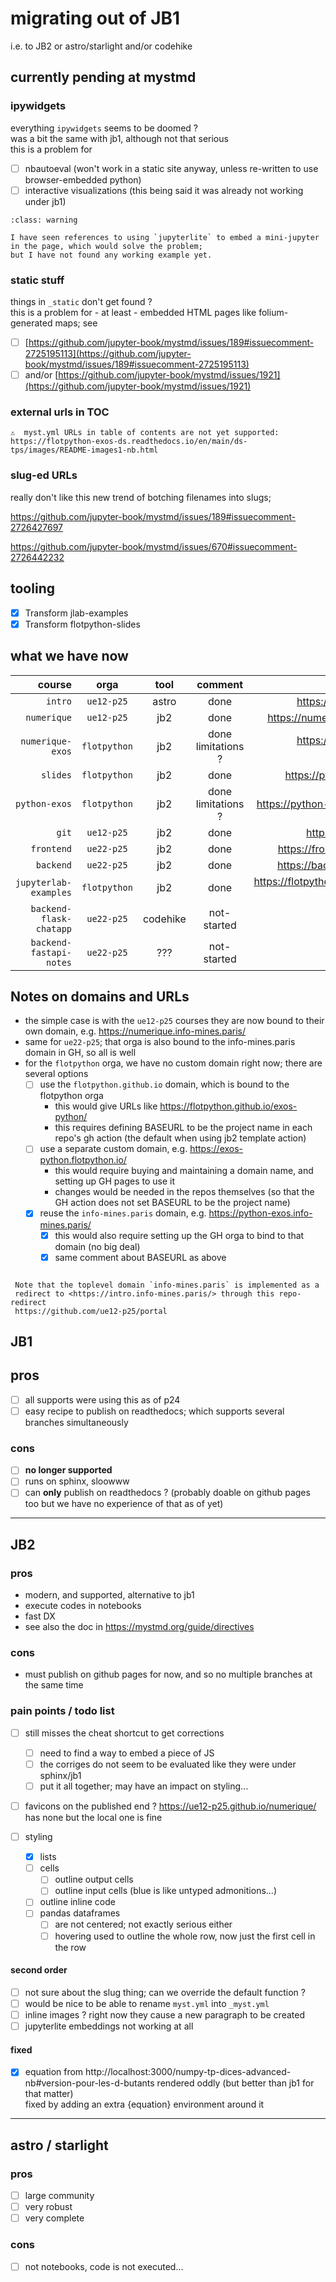 # migrating out of JB1

i.e. to JB2 or astro/starlight and/or codehike

## currently pending at mystmd

### ipywidgets

everything `ipywidgets` seems to be doomed ?  
was a bit the same with jb1, although not that serious  
this is a problem for

- [ ] nbautoeval (won't work in a static site anyway, unless re-written to use browser-embedded python)
- [ ] interactive visualizations (this being said it was already not working under jb1)

```{admonition}  need to dig more
:class: warning

I have seen references to using `jupyterlite` to embed a mini-jupyter in the page, which would solve the problem; 
but I have not found any working example yet.
```

### static stuff

things in `_static` don't get found ?  
this is a problem for - at least - embedded HTML pages like folium-generated maps; see

- [ ] [https://github.com/jupyter-book/mystmd/issues/189#issuecomment-2725195113](https://github.com/jupyter-book/mystmd/issues/189#issuecomment-2725195113)
- [ ] and/or [https://github.com/jupyter-book/mystmd/issues/1921](https://github.com/jupyter-book/mystmd/issues/1921)

### external urls in TOC

```
⚠️  myst.yml URLs in table of contents are not yet supported:
https://flotpython-exos-ds.readthedocs.io/en/main/ds-tps/images/README-images1-nb.html
```

### slug-ed URLs

really don't like this new trend of botching filenames into slugs;

https://github.com/jupyter-book/mystmd/issues/189#issuecomment-2726427697

https://github.com/jupyter-book/mystmd/issues/670#issuecomment-2726442232

## tooling

- [x] Transform jlab-examples
- [x] Transform flotpython-slides

## what we have now

<style>
  .todo {
    background-color: #ffdddd;
    border-left: 6px solid #f44336;
    margin-bottom: 15px;
    padding: 10px 15px;
  }
</style>

|                  course |     orga     |   tool   |         comment         | URL                                               |
|------------------------:|:------------:|:--------:|:-----------------------:|--------------------------------------------------:|
|                 `intro` |  `ue12-p25`  |  astro   |          done           | https://intro.info-mines.paris/                   |
|             `numerique` |  `ue12-p25`  |   jb2    |          done           | https://numerique.info-mines.paris/               |
|        `numerique-exos` | `flotpython` |   jb2    | done <br> limitations ? | https://numerique-exos.info-mines.paris/          |
|                `slides` | `flotpython` |   jb2    |          done           | https://python.info-mines.paris/                  |
|           `python-exos` | `flotpython` |   jb2    |  done<br> limitations ? | https://python-exos.info-mines.paris/             |
|                   `git` |  `ue12-p25`  |   jb2    |          done           | https://git.info-mines.paris/                     |
|              `frontend` |  `ue22-p25`  |   jb2    |          done           | https://frontend.info-mines.paris/                |
|               `backend` |  `ue22-p25`  |   jb2    |          done           | https://backend.info-mines.paris/                 |
|   `jupyterlab-examples` | `flotpython` |   jb2    |          done           | https://flotpython.github.io/jupyterlab-examples/ |
| `backend-flask-chatapp` |  `ue22-p25`  | codehike |       not-started       | ...                                               |
| `backend-fastapi-notes` |  `ue22-p25`  |   ???    |       not-started       | ...                                               |

## Notes on domains and URLs

- the simple case is with the `ue12-p25` courses
  they are now bound to their own domain, e.g. <https://numerique.info-mines.paris/>
- same for `ue22-p25`; that orga is also bound to the info-mines.paris domain in GH, so all is well
- for the `flotpython` orga, we have no custom domain right now; there are several options
  - [ ] use the `flotpython.github.io` domain, which is bound to the flotpython orga  
    - this would give URLs like <https://flotpython.github.io/exos-python/>
    - this requires defining BASEURL to be the project name in each repo's gh action (the default when using jb2 template action)
  - [ ] use a separate custom domain, e.g. <https://exos-python.flotpython.io/>  
    - this would require buying and maintaining a domain name, and setting up GH pages to use it
    - changes would be needed in the repos themselves (so that the GH action does not set BASEURL to be the project name)
  - [x] reuse the `info-mines.paris` domain, e.g. <https://python-exos.info-mines.paris/>  
    - [x] this would also require setting up the GH orga to bind to that domain (no big deal)
    - [x] same comment about BASEURL as above

```{admonition} apex domain

 Note that the toplevel domain `info-mines.paris` is implemented as a
 redirect to <https://intro.info-mines.paris/> through this repo-redirect
 https://github.com/ue12-p25/portal
```

## JB1

## pros

- [ ] all supports were using this as of p24
- [ ] easy recipe to publish on readthedocs; which supports several branches simultaneously

### cons

- [ ] **no longer supported**
- [ ] runs on sphinx, sloowww
- [ ] can **only** publish on readthedocs ? (probably doable on github pages too but we have no experience of that as of yet)

---

## JB2

### pros

- modern, and supported, alternative to jb1
- execute codes in notebooks
- fast DX
- see also the doc in <https://mystmd.org/guide/directives>

### cons

- must publish on github pages for now, and so no multiple branches at the same time

### pain points / todo list

- [ ] still misses the cheat shortcut to get corrections
  - [ ] need to find a way to embed a piece of JS
  - [ ] the corriges do not seem to be evaluated like they were under sphinx/jb1
  - [ ] put it all together; may have an impact on styling...
- [ ] favicons on the published end ? <https://ue12-p25.github.io/numerique/> has none but the local one is fine

- [ ] styling
  - [x] lists
  - [ ] cells
    - [ ] outline output cells
    - [ ] outline input cells (blue is like untyped admonitions...)
  - [ ] outline inline code
  - [ ] pandas dataframes
    - [ ] are not centered; not exactly serious either
    - [ ] hovering used to outline the whole row, now just the first cell in the row

#### second order

- [ ] not sure about the slug thing; can we override the default function ?
- [ ] would be nice to be able to rename `myst.yml` into `_myst.yml`
- [ ] inline images ? right now they cause a new paragraph to be created
- [ ] jupyterlite embeddings not working at all

#### fixed

- [x] equation from
  http://localhost:3000/numpy-tp-dices-advanced-nb#version-pour-les-d-butants
  rendered oddly (but better than jb1 for that matter)  
  fixed by adding an extra {equation} environment around it

---

## astro / starlight

### pros

- [ ] large community
- [ ] very robust
- [ ] very complete

### cons

- [ ] not notebooks, code is not executed...
